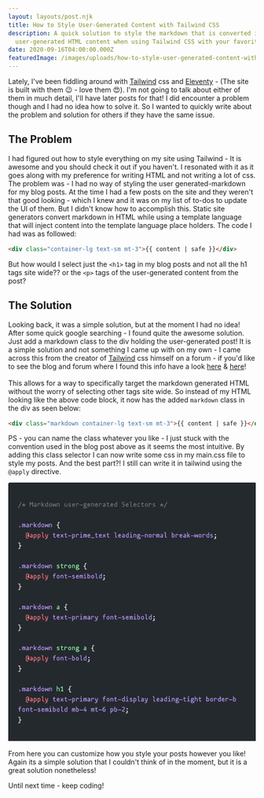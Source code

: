 ```yaml
---
layout: layouts/post.njk
title: How to Style User-Generated Content with Tailwind CSS
description: A quick solution to style the markdown that is converted into
  user-generated HTML content when using Tailwind CSS with your favorite SSG!
date: 2020-09-16T04:00:00.000Z
featuredImage: /images/uploads/how-to-style-user-generated-content-with-tailwind.png
---
```


Lately, I've been fiddling around with [Tailwind](https://tailwindcss.com/) css and [Eleventy](https://www.11ty.dev/) - (The site is built with them 😉 - love them 😍). I'm not going to talk about either of them in much detail, I'll have later posts for that! I did encounter a problem though and I had no idea how to solve it. So I wanted to quickly write about the problem and solution for others if they have the same issue.

## The Problem

I had figured out how to style everything on my site using Tailwind - It is awesome and you should check it out if you haven't. I resonated with it as it goes along with my preference for writing HTML and not writing a lot of css. The problem was - I had no way of styling the user generated-markdown for my blog posts. At the time I had a few posts on the site and they weren't that good looking - which I knew and it was on my list of to-dos to update the UI of them. But I didn't know how to accomplish this. Static site generators convert markdown in HTML while using a template language that will inject content into the template language place holders. The code I had was as followed:

```html
<div class="container-lg text-sm mt-3">{{ content | safe }}</div>
```

But how would I select just the `<h1>` tag in my blog posts and not all the h1 tags site wide?? or the `<p>` tags of the user-generated content from the post?

## The Solution

Looking back, it was a simple solution, but at the moment I had no idea! After some quick google searching - I found quite the awesome solution. Just add a markdown class to the div holding the user-generated post! It is a simple solution and not something I came up with on my own - I came across this from the creator of [Tailwind](https://tailwindcss.com/docs/installation) css himself on a forum - if you'd like to see the blog and forum where I found this info have a look [here](https://news.ycombinator.com/item?id=20656118) & [here](https://tjaddison.com/blog/2019/08/styling-markdown-tailwind-gatsby/)! <br>
<br>
This allows for a way to specifically target the markdown generated HTML without the worry of selecting other tags site wide. So instead of my HTML looking like the above code block, it now has the added `markdown` class in the div as seen below:

```html
<div class="markdown container-lg text-sm mt-3">{{ content | safe }}</div>
```

PS - you can name the class whatever you like - I just stuck with the convention used in the blog post above as it seems the most intuitive. By adding this class selector I can now write some css in my main.css file to style my posts. And the best part?! I still can write it in tailwind using the `@apply` directive.

![Markdown code!](/images/uploads/markdown.png)

From here you can customize how you style your posts however you like! Again its a simple solution that I couldn't think of in the moment, but it is a great solution nonetheless!

Until next time - keep coding!
